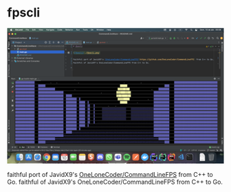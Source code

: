 # fpscli 

![fpscli](./fpscli.png)

faithful port of JavidX9's [OneLoneCoder/CommandLineFPS](https://github.com/OneLoneCoder/CommandLineFPS) from C++ to Go.
faithful of JavidX9's OneLoneCoder/CommandLineFPS from C++ to Go.


